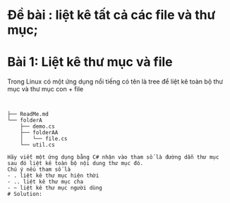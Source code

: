 # Đề bài : liệt kê tất cả các file và thư mục;

# Bài 1: Liệt kê thư mục và file
Trong Linux có một ứng dụng nổi tiếng có tên là tree để liệt kê toàn bộ thư mục và thư mục con + file
```


├── ReadMe.md
└── folderA
    ├── demo.cs
    ├── folderAA
    │   └── file.cs
    └── util.cs

Hãy viết một ứng dụng bằng C# nhận vào tham số là đường dẫn thư mục sau đó liệt kê toàn bộ nội dung thư mục đó.
Chú ý nếu tham số là
- . liệt kê thư mục hiện thời
- .. liệt kê thư mục cha
- ~ liệt kê thư mục người dùng 
# Solution:


